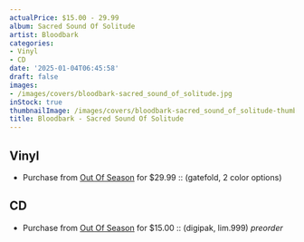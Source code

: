 ```yaml
---
actualPrice: $15.00 - 29.99
album: Sacred Sound Of Solitude
artist: Bloodbark
categories:
- Vinyl
- CD
date: '2025-01-04T06:45:58'
draft: false
images:
- /images/covers/bloodbark-sacred_sound_of_solitude.jpg
inStock: true
thumbnailImage: /images/covers/bloodbark-sacred_sound_of_solitude-thumb.jpg
title: Bloodbark - Sacred Sound Of Solitude
---
```


## Vinyl
* Purchase from [Out Of Season](https://www.outofseasonlabel.com/products/bloodbark-sacred-sound-of-solitude-vinyl-lp-2-color-options) for $29.99 :: (gatefold, 2 color options)
## CD
* Purchase from [Out Of Season](https://www.outofseasonlabel.com/products/bloodbark-sacred-sound-of-solitude-cd-digipak-lim999) for $15.00 :: (digipak, lim.999) *preorder*

